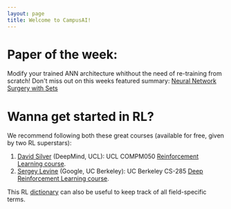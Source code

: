 ```yaml
---
layout: page
title: Welcome to CampusAI!
---
```


<!-- Ask, comment and get inspired by latest RL research. -->

# Paper of the week:

Modify your trained ANN architecture whithout the need of re-training from scratch! 
Don't miss out on this weeks featured summary: [Neural Network Surgery with Sets](/papers/NN_surgery_sets)

<!-- # Featured project:

Ever wondered how an AI can teach itself to drive a car through a maze of obstacles?
We did, check out the results:

---video-here---

Learn more about it [here](/projects/test)! -->

# Wanna get started in RL?

We recommend following both these great courses (available for free, given by two RL superstars):
1. [David Silver](http://www0.cs.ucl.ac.uk/staff/d.silver/web/Home.html) (DeepMind, UCL): UCL COMPM050 [Reinforcement Learning course](http://www0.cs.ucl.ac.uk/staff/d.silver/web/Teaching.html).
2. [Sergey Levine](https://people.eecs.berkeley.edu/~svlevine/) (Google, UC Berkeley): UC Berkeley CS-285 [Deep Reinforcement Learning course](http://rail.eecs.berkeley.edu/deeprlcourse/).

This RL [dictionary](https://towardsdatascience.com/the-complete-reinforcement-learning-dictionary-e16230b7d24e) can also be useful to keep track of all field-specific terms.